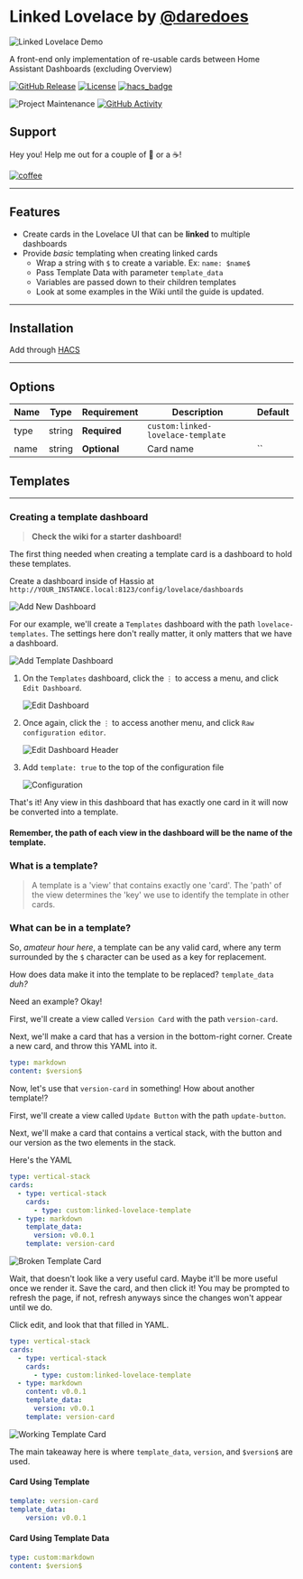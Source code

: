 # Linked Lovelace by [@daredoes](https://www.github.com/daredoes)

![Linked Lovelace Demo](/docs/imgs/LinkedLoveLace.gif)

A front-end only implementation of re-usable cards between Home Assistant Dashboards (excluding Overview)

[![GitHub Release][releases-shield]][releases]
[![License][license-shield]](LICENSE.md)
[![hacs_badge](https://img.shields.io/badge/HACS-Default-blue.svg)](https://github.com/custom-components/hacs)

![Project Maintenance][maintenance-shield]
[![GitHub Activity][commits-shield]][commits]

## Support

Hey you! Help me out for a couple of :beers: or a :coffee:!

[![coffee](https://www.buymeacoffee.com/assets/img/custom_images/black_img.png)](https://www.buymeacoffee.com/daredoes)

---

##  Features

* Create cards in the Lovelace UI that can be **linked** to multiple dashboards
* Provide *basic* templating when creating linked cards
  * Wrap a string with `$` to create a variable. Ex: `name: $name$`
  * Pass Template Data with parameter `template_data`
  * Variables are passed down to their children templates
  * Look at some examples in the Wiki until the guide is updated.

---

## Installation

Add through [HACS](https://github.com/custom-components/hacs)

---

## Options

| Name              | Type    | Requirement  | Description                                 | Default             |
| ----------------- | ------- | ------------ | ------------------------------------------- | ------------------- |
| type              | string  | **Required** | `custom:linked-lovelace-template`                   |
| name              | string  | **Optional** | Card name                                   | ``       |

## Templates

---

### Creating a template dashboard

> **Check the wiki for a starter dashboard!**

The first thing needed when creating a template card is a dashboard to hold these templates.

Create a dashboard inside of Hassio at `http://YOUR_INSTANCE.local:8123/config/lovelace/dashboards`

   ![Add New Dashboard](/docs/imgs/LovelaceDashboards.png)

For our example, we'll create a `Templates` dashboard with the path `lovelace-templates`. The settings here don't really matter, it only matters that we have a dashboard.

   ![Add Template Dashboard](/docs/imgs/AddNewDashboard.png)

1. On the `Templates` dashboard, click the `⋮` to access a menu, and click `Edit Dashboard`.

   ![Edit Dashboard](/docs/imgs/EditDashboard.png)
2. Once again, click the `⋮` to access another menu, and click `Raw configuration editor`.

   ![Edit Dashboard Header](/docs/imgs/RawConfigurationEditorMenu.png)
3. Add `template: true` to the top of the configuration file

   ![Configuration](/docs/imgs/Configuration.png)

That's it! Any view in this dashboard that has exactly one card in it will now be converted into a template.

#### **Remember, the path of each view in the dashboard will be the name of the template.**

### What is a template?

> A template is a 'view' that contains exactly one 'card'. The 'path' of the view determines the 'key' we use to identify the template in other cards.

### What can be in a template?

So, *amateur hour here*, a template can be any valid card, where any term surrounded by the `$` character can be used as a key for replacement.

How does data make it into the template to be replaced? `template_data` *duh?*

Need an example? Okay!

First, we'll create a view called `Version Card` with the path `version-card`.

Next, we'll make a card that has a version in the bottom-right corner. Create a new card, and throw this YAML into it.

```yaml
type: markdown
content: $version$
```

Now, let's use that `version-card` in something! How about another template!?

First, we'll create a view called `Update Button` with the path `update-button`.

Next, we'll make a card that contains a vertical stack, with the button and our version as the two elements in the stack.

Here's the YAML

```yaml
type: vertical-stack
cards:
  - type: vertical-stack
    cards:
      - type: custom:linked-lovelace-template
  - type: markdown
    template_data:
      version: v0.0.1
    template: version-card
```

![Broken Template Card](/docs/imgs/BrokenTemplate.png)

Wait, that doesn't look like a very useful card. Maybe it'll be more useful once we render it. Save the card, and then click it! You may be prompted to refresh the page, if not, refresh anyways since the changes won't appear until we do.

Click edit, and look that that filled in YAML.

```yaml
type: vertical-stack
cards:
  - type: vertical-stack
    cards:
      - type: custom:linked-lovelace-template
  - type: markdown
    content: v0.0.1
    template_data:
      version: v0.0.1
    template: version-card
```

![Working Template Card](/docs/imgs/WorkingTemplate.png)

The main takeaway here is where `template_data`, `version`, and `$version$` are used.

#### **Card Using Template**

```yaml
template: version-card
template_data:
    version: v0.0.1
```

#### **Card Using Template Data**

```yaml
type: custom:markdown
content: $version$
```


[commits-shield]: https://img.shields.io/github/commit-activity/y/daredoes/linked-lovelace-ui.svg
[commits]: https://github.com/daredoes/linked-lovelace-ui/commits/master
[devcontainer]: https://code.visualstudio.com/docs/remote/containers
[license-shield]: https://img.shields.io/github/license/daredoes/linked-lovelace-ui.svg
[maintenance-shield]: https://img.shields.io/maintenance/yes/2022
[releases-shield]: https://img.shields.io/github/release/daredoes/linked-lovelace-ui.svg
[releases]: https://github.com/daredoes/linked-lovelace-ui/releases
